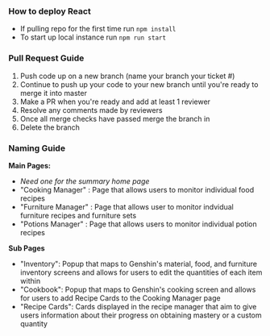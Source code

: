 ### How to deploy React
- If pulling repo for the first time run ```npm install```
- To start up local instance run ```npm run start```

### Pull Request Guide
1. Push code up on a new branch (name your branch your ticket #)
2. Continue to push up your code to your new branch until you're ready to merge it into master
3. Make a PR when you're ready and add at least 1 reviewer
4. Resolve any comments made by reviewers 
6. Once all merge checks have passed merge the branch in
7. Delete the branch

### Naming Guide

**Main Pages:**
- *Need one for the summary home page*
- "Cooking Manager" : Page that allows users to monitor individual food recipes 
- "Furniture Manager" : Page that allows user to monitor indvidual furniture recipes and furniture sets
- "Potions Manager" : Page that allows users to monitor individual potion recipes

**Sub Pages**
- "Inventory": Popup that maps to Genshin's material, food, and furniture inventory screens and allows for users to edit the quantities of each item within
- "Cookbook": Popup that maps to Genshin's cooking screen and allows for users to add Recipe Cards to the Cooking Manager page
- "Recipe Cards": Cards displayed in the recipe manager that aim to give users information about their progress on obtaining mastery or a custom quantity
